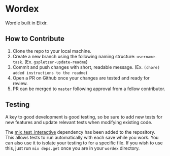 # Wordex

Wordle built in Elixir.

## How to Contribute

1. Clone the repo to your local machine.
2. Create a new branch using the following naming structure: `username-task`. (Ex. `gspletzer-update-readme`)
3. Commit and push changes with short, readable message. (Ex. `(chore) added instructions to the readme`)
4. Open a PR on Github once your changes are tested and ready for review.
5. PR can be merged to `master` following approval from a fellow contributor.

## Testing

A key to good development is good testing, so be sure to add new tests for new features and update relevant tests when modifying existing code.

The [mix_test_interactive](https://github.com/randycoulman/mix_test_interactive) dependency has been added to the repository. This allows tests to run automatically with each save while you work. You can also use it to isolate your testing to for a specific file. If you wish to use this, just run `mix deps.get` once you are in your `wordex` directory.
